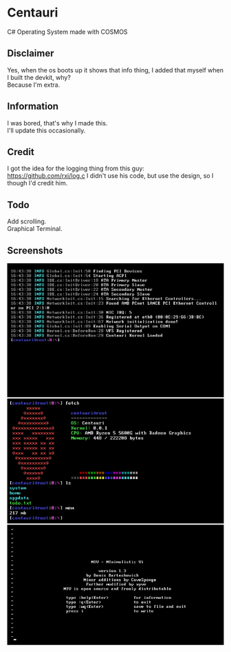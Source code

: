 # Centauri
C# Operating System made with COSMOS
## Disclaimer
Yes, when the os boots up it shows that info thing, I added that myself when I built the devkit, why?<br>
Because I'm extra.<br>
## Information
I was bored, that's why I made this.<br>
I'll update this occasionally.<br>
## Credit
I got the idea for the logging thing from this guy:<br>
https://github.com/rxi/log.c
I didn't use his code, but use the design, so I though I'd credit him.<br>
## Todo
Add scrolling.<br>
Graphical Terminal.<br>
## Screenshots
![Alt text](Screenshots/onboot.png?raw=true "Boot")
![Alt text](Screenshots/commands.png?raw=true "Commands")
![Alt text](Screenshots/miv.png?raw=true "Editor")
